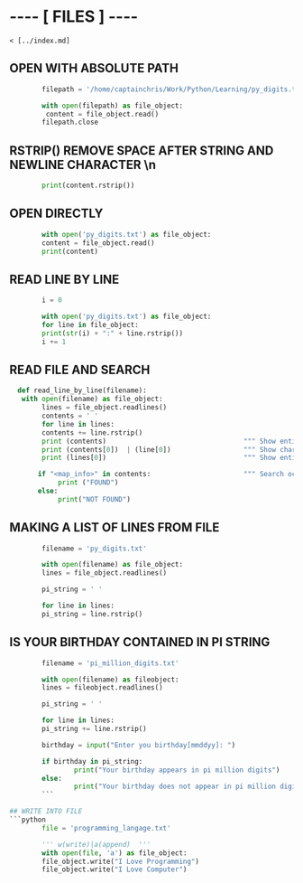 # ---- [ FILES ] ---- 
                                
    < [../index.md]

## OPEN WITH ABSOLUTE PATH
```python
        filepath = '/home/captainchris/Work/Python/Learning/py_digits.txt'

        with open(filepath) as file_object:
         content = file_object.read()
        filepath.close
```

## RSTRIP() REMOVE SPACE AFTER STRING AND NEWLINE CHARACTER \n
```python
        print(content.rstrip())
```

## OPEN DIRECTLY
```python
        with open('py_digits.txt') as file_object:
        content = file_object.read()
        print(content)
```

## READ LINE BY LINE 
```python
        i = 0

        with open('py_digits.txt') as file_object:
        for line in file_object:
        print(str(i) + ":" + line.rstrip())
        i += 1
```

## READ FILE AND SEARCH
```python
  def read_line_by_line(filename):
   with open(filename) as file_object:
        lines = file_object.readlines()
        contents = ' '
        for line in lines:
	    contents += line.rstrip()
	    print (contents)                                  """ Show entire file """
	    print (contents[0])  | (line[0])                  """ Show character by character """
	    print (lines[0])                                  """ Show entire line 0 """ 

	   if "<map_info>" in contents:                       """ Search occurence in contents """
	        print ("FOUND")
	   else: 
	        print("NOT FOUND")
```

## MAKING A LIST OF LINES FROM FILE 
``` python
        filename = 'py_digits.txt'

        with open(filename) as file_object:
        lines = file_object.readlines()

        pi_string = ' '

        for line in lines:
        pi_string = line.rstrip()
```

## IS YOUR BIRTHDAY CONTAINED IN PI STRING
```python
        filename = 'pi_million_digits.txt'

        with open(filename) as fileobject:
        lines = fileobject.readlines()

        pi_string = ' '

        for line in lines:
        pi_string += line.rstrip()

        birthday = input("Enter you birthday[mmddyy]: ")

        if birthday in pi_string:
                print("Your birthday appears in pi million digits")
        else:
                print("Your birthday does not appear in pi million digits")
        ```

## WRITE INTO FILE 
```python
        file = 'programming_langage.txt'

        ''' w(write)|a(append)  '''
        with open(file, 'a') as file_object:
        file_object.write("I Love Programming")
        file_object.write("I Love Computer")
```


